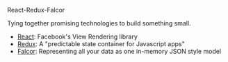 React-Redux-Falcor

Tying together promising technologies to build something small.

* [React](http://facebook.github.io/react/):  Facebook's View Rendering library
* [Redux](http://rackt.github.io/redux/): A "predictable state container for Javascript apps"
* [Falcor](http://netflix.github.io/falcor/):  Representing all your data as one in-memory JSON style model
